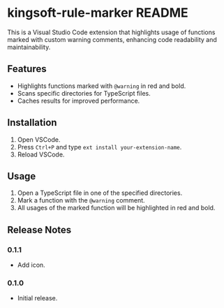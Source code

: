 # kingsoft-rule-marker README

This is a Visual Studio Code extension that highlights usage of functions marked with custom warning comments, enhancing code readability and maintainability.

## Features

- Highlights functions marked with `@warning` in red and bold.
- Scans specific directories for TypeScript files.
- Caches results for improved performance.

## Installation

1. Open VSCode.
2. Press `Ctrl+P` and type `ext install your-extension-name`.
3. Reload VSCode.

## Usage

1. Open a TypeScript file in one of the specified directories.
2. Mark a function with the `@warning` comment.
3. All usages of the marked function will be highlighted in red and bold.

## Release Notes

### 0.1.1

- Add icon.

### 0.1.0

- Initial release.
